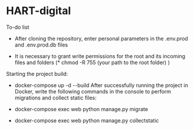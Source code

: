 # HART-digital

To-do list

* After cloning the repository, enter personal parameters in the .env.prod and .env.prod.db files

* It is necessary to grant write permissions for the root and its incoming files and folders (* chmod -R 755 (your path to the root folder) )

Starting the project build:

* docker-compose up -d --build
After successfully running the project in Docker, write the following commands in the console to perform migrations and collect static files:

* docker-compose exec web python manage.py migrate
* docker-compose exec web python manage.py collectstatic
